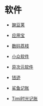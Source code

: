 # 软件


<div id = "首"></div>
<script src = "../js/首.js"></script>


* [豌豆荚](https://m.wandoujia.com/)
* [应用宝](https://sj.qq.com/)
* [数码荔枝](https://www.lizhi.io/)


* [小众软件](https://www.appinn.com//)
* [异次元软件](https://www.iplaysoft.com/)


* [钱迹](http://www.qianjiapp.com/)
* [鲨鱼记账](http://www.shayujizhang.com/)
* [Timi时光记账](http://www.timitime.com/)
